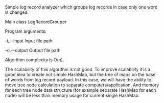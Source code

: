 Simple log record analyzer which groups log records in case only one word is changed.

Main class LogRecordGrouper

Program arguments:

 -i,--input <arg>    Input file path

 -o,--output <arg>   Output file path


Algorithm complexity is O(n).

The scalability of this algorithm is not good. To improve scalability it is a good idea to create not simple HashMap, 
but the tree of maps on the base of words from log record payload. In this case, we will have the ability to move tree
node calculation to separate computers/application. And memory for each tree node data structure (for example separate 
HashMap for each node) will be less than memory usage for current single HashMap.  
